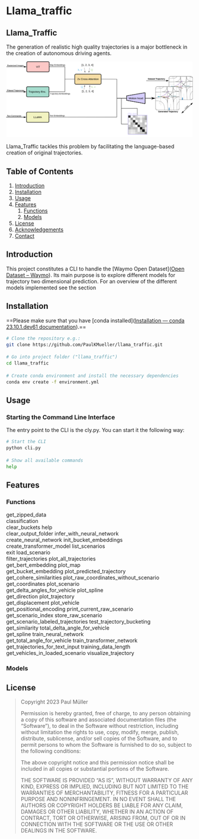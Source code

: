 # Llama_traffic

  

## Llama_Traffic

The generation of realistic high quality trajectories is a major bottleneck in the creation of autonomous driving agents.

  

![Model arch](.res/arch.png)

  

Llama_Traffic tackles this problem by facilitating the language-based creation of original trajectories.

## Table of Contents

1. [Introduction](#introduction)
2. [Installation](#installation)
3. [Usage](#usage)
4. [Features](#features)
	1. [Functions](#Functions)
	2. [Models](#Models)
6. [License](#license)
7. [Acknowledgements](#acknowledgements)
8. [Contact](#contact)

  

## Introduction

This project constitutes a CLI to handle the [Waymo Open Dataset]([Open Dataset – Waymo](https://waymo.com/open/)). Its main purpose is to explore different models for trajectory two dimensional prediction. For an overview of the different models implemented see the section 

## Installation

==Please make sure that you have [conda installed]([Installation — conda 23.10.1.dev61 documentation](https://conda.io/projects/conda/en/latest/user-guide/install/index.html)).==

```bash
# Clone the repository e.g.:
git clone https://github.com/PaulKMueller/llama_traffic.git

# Go into project folder ("llama_traffic")
cd llama_traffic

# Create conda environment and install the necessary dependencies
conda env create -f environment.yml

```

## Usage

### Starting the Command Line Interface
The entry point to the CLI is the cly.py.
You can start it the following way:
  
```bash
# Start the CLI
python cli.py

# Show all available commands
help
```

## Features

### Functions
get_zipped_data                      
classification                  
clear_buckets
help                                 
clear_output_folder
infer_with_neural_network            
create_neural_network
init_bucket_embeddings               
create_transformer_model
list_scenarios                       
exit
load_scenario                        
filter_trajectories
plot_all_trajectories                
get_bert_embedding
plot_map                             
get_bucket_embedding
plot_predicted_trajectory            
get_cohere_similarities
plot_raw_coordinates_without_scenario
get_coordinates
plot_scenario                        
get_delta_angles_for_vehicle
plot_spline                          
get_direction
plot_trajectory                      
get_displacement
plot_vehicle                         
get_positional_encoding
print_current_raw_scenario           
get_scenario_index
store_raw_scenario                   
get_scenario_labeled_trajectories
test_trajectory_bucketing            
get_similarity
total_delta_angle_for_vehicle        
get_spline
train_neural_network                 
get_total_angle_for_vehicle
train_transformer_network            
get_trajectories_for_text_input
training_data_length                 
get_vehicles_in_loaded_scenario
visualize_trajectory   

### Models

## License

> Copyright 2023 Paul Müller
> 
> Permission is hereby granted, free of charge, to any person obtaining a copy of this software and associated documentation files (the “Software”), to deal in the Software without restriction, including without limitation the rights to use, copy, modify, merge, publish, distribute, sublicense, and/or sell copies of the Software, and to permit persons to whom the Software is furnished to do so, subject to the following conditions:
> 
> The above copyright notice and this permission notice shall be included in all copies or substantial portions of the Software.
> 
> THE SOFTWARE IS PROVIDED “AS IS”, WITHOUT WARRANTY OF ANY KIND, EXPRESS OR IMPLIED, INCLUDING BUT NOT LIMITED TO THE WARRANTIES OF MERCHANTABILITY, FITNESS FOR A PARTICULAR PURPOSE AND NONINFRINGEMENT. IN NO EVENT SHALL THE AUTHORS OR COPYRIGHT HOLDERS BE LIABLE FOR ANY CLAIM, DAMAGES OR OTHER LIABILITY, WHETHER IN AN ACTION OF CONTRACT, TORT OR OTHERWISE, ARISING FROM, OUT OF OR IN CONNECTION WITH THE SOFTWARE OR THE USE OR OTHER DEALINGS IN THE SOFTWARE.